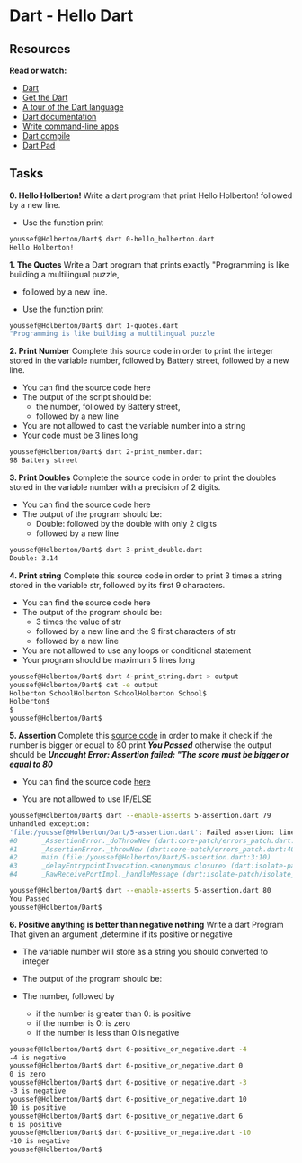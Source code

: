 # Dart - Hello Dart

## Resources

**Read or watch:**
- [Dart](https://dart.dev/overview)
- [Get the Dart](https://dart.dev/get-dart)
- [A tour of the Dart language](https://github.com/Nomad-Rob/Docker/blob/main/Bind_Mount/Makefile)
- [Dart documentation](https://dart.dev/guides)
- [Write command-line apps](https://dart.dev/tutorials/server/cmdline)
- [Dart compile](https://dart.dev/tools/dart-compile)
- [Dart Pad](https://dartpad.dev/?)

## Tasks
**0. Hello Holberton!**
Write a dart program that print Hello Holberton! followed by a new line.

- Use the function print
``` bash
youssef@Holberton/Dart$ dart 0-hello_holberton.dart
Hello Holberton!
```

**1. The Quotes**
Write a Dart program that prints exactly "Programming is like building a multilingual puzzle,

- followed by a new line.

- Use the function print

``` bash
youssef@Holberton/Dart$ dart 1-quotes.dart
"Programming is like building a multilingual puzzle
```

**2. Print Number**
Complete this source code in order to print the integer stored in the variable number, followed by Battery street, followed by a new line.

- You can find the source code here
- The output of the script should be:
    - the number, followed by Battery street,
    - followed by a new line
- You are not allowed to cast the variable number into a string
- Your code must be 3 lines long
``` bash
youssef@Holberton/Dart$ dart 2-print_number.dart
98 Battery street
```

**3. Print Doubles**
Complete the source code in order to print the doubles stored in the variable number with a precision of 2 digits.

- You can find the source code here
- The output of the program should be:
    - Double: followed by the double with only 2 digits
    - followed by a new line
``` bash
youssef@Holberton/Dart$ dart 3-print_double.dart
Double: 3.14
```

**4. Print string**
Complete this source code in order to print 3 times a string stored in the variable str, followed by its first 9 characters.

- You can find the source code here
- The output of the program should be:
    - 3 times the value of str
    - followed by a new line and the 9 first characters of str
    - followed by a new line
- You are not allowed to use any loops or conditional statement
- Your program should be maximum 5 lines long
``` bash
youssef@Holberton/Dart$ dart 4-print_string.dart > output
youssef@Holberton/Dart$ cat -e output
Holberton SchoolHolberton SchoolHolberton School$
Holberton$
$
youssef@Holberton/Dart$
```

**5. Assertion**
Complete this [source code](https://s3.eu-west-3.amazonaws.com/hbtn.intranet/uploads/misc/2022/4/ce138aade1ae35689b202d8ddba3280e0b476bf5.dart?X-Amz-Algorithm=AWS4-HMAC-SHA256&X-Amz-Credential=AKIA4MYA5JM5DUTZGMZG%2F20240210%2Feu-west-3%2Fs3%2Faws4_request&X-Amz-Date=20240210T185109Z&X-Amz-Expires=86400&X-Amz-SignedHeaders=host&X-Amz-Signature=b6f6ce089f4291398694f096c0a601e9726dc1f353ffd3b8e80971b540fa87af) in order to make it check if the number is bigger or equal to 80 print ***You Passed*** otherwise the output should be ***Uncaught Error: Assertion failed: "The score must be bigger or equal to 80***

- You can find the source code [here](https://s3.eu-west-3.amazonaws.com/hbtn.intranet/uploads/misc/2022/4/ce138aade1ae35689b202d8ddba3280e0b476bf5.dart?X-Amz-Algorithm=AWS4-HMAC-SHA256&X-Amz-Credential=AKIA4MYA5JM5DUTZGMZG%2F20240210%2Feu-west-3%2Fs3%2Faws4_request&X-Amz-Date=20240210T185158Z&X-Amz-Expires=86400&X-Amz-SignedHeaders=host&X-Amz-Signature=3820a3caaf356c5176910bb88693b1ab532051b16b3ace0eaafeaa255ee279d0)

- You are not allowed to use IF/ELSE
``` bash
youssef@Holberton/Dart$ dart --enable-asserts 5-assertion.dart 79
Unhandled exception:
'file:/youssef@Holberton/Dart/5-assertion.dart': Failed assertion: line 3 pos 10: 'nb >= 80': The score must be bigger or equal to 80
#0      _AssertionError._doThrowNew (dart:core-patch/errors_patch.dart:51:61)
#1      _AssertionError._throwNew (dart:core-patch/errors_patch.dart:40:5)
#2      main (file:/youssef@Holberton/Dart/5-assertion.dart:3:10)
#3      _delayEntrypointInvocation.<anonymous closure> (dart:isolate-patch/isolate_patch.dart:295:32)
#4      _RawReceivePortImpl._handleMessage (dart:isolate-patch/isolate_patch.dart:192:12)

youssef@Holberton/Dart$ dart --enable-asserts 5-assertion.dart 80
You Passed
youssef@Holberton/Dart$
```

**6. Positive anything is better than negative nothing**
Write a dart Program That given an argument ,determine if its positive or negative

- The variable number will store as a string you should converted to integer
- The output of the program should be:
- The number, followed by

    - if the number is greater than 0: is positive
    - if the number is 0: is zero
    - if the number is less than 0:is negative
``` bash
youssef@Holberton/Dart$ dart 6-positive_or_negative.dart -4
-4 is negative
youssef@Holberton/Dart$ dart 6-positive_or_negative.dart 0
0 is zero
youssef@Holberton/Dart$ dart 6-positive_or_negative.dart -3
-3 is negative
youssef@Holberton/Dart$ dart 6-positive_or_negative.dart 10
10 is positive
youssef@Holberton/Dart$ dart 6-positive_or_negative.dart 6
6 is positive
youssef@Holberton/Dart$ dart 6-positive_or_negative.dart -10
-10 is negative
youssef@Holberton/Dart$
```
